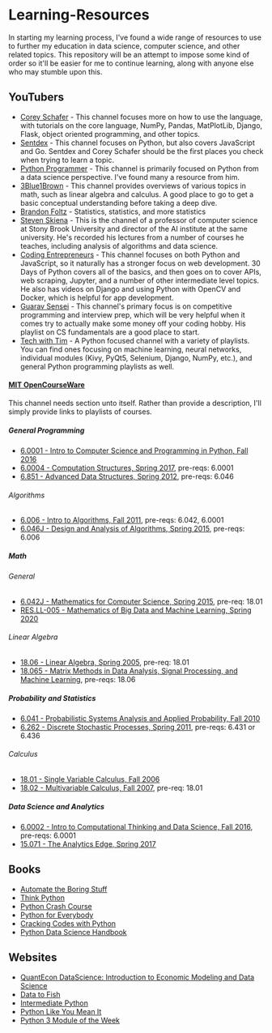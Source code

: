 # Learning-Resources <a name="top">
In starting my learning process, I've found a wide range of resources to use to further my education in data science, computer science, and other related topics.  This repository will be an attempt to impose some kind of order so it'll be easier for me to continue learning, along with anyone else who may stumble upon this.
  
## YouTubers
* [Corey Schafer](https://www.youtube.com/channel/UCCezIgC97PvUuR4_gbFUs5g) - This channel focuses more on how to use the language, with tutorials on the core language, NumPy, Pandas, MatPlotLib, Django, Flask, object oriented programming, and other topics.
* [Sentdex](https://www.youtube.com/user/sentdex/featured) - This channel focuses on Python, but also covers JavaScript and Go.  Sentdex and Corey Schafer should be the first places you check when trying to learn a topic.
* [Python Programmer](https://www.youtube.com/user/consumerchampion) - This channel is primarily focused on Python from a data science perspective.  I've found many a resource from him.
* [3Blue1Brown](https://www.youtube.com/channel/UCYO_jab_esuFRV4b17AJtAw) - This channel provides overviews of various topics in math, such as linear algebra and calculus.  A good place to go to get a basic conceptual understanding before taking a deep dive.
* [Brandon Foltz](https://www.youtube.com/c/BrandonFoltz/featured) - Statistics, statistics, and more statistics
* [Steven Skiena](https://www.youtube.com/user/StevenSkiena) - This is the channel of a professor of computer science at Stony Brook University and director of the AI institute at the same university.  He's recorded his lectures from a number of courses he teaches, including analysis of algorithms and data science.
* [Coding Entrepreneurs](https://www.youtube.com/user/CodingEntrepreneurs) - This channel focuses on both Python and JavaScript, so it naturally has a stronger focus on web development.  30 Days of Python covers all of the basics, and then goes on to cover APIs, web scraping, Jupyter, and a number of other intermediate level topics.  He also has videos on Django and using Python with OpenCV and Docker, which is helpful for app development.
* [Guarav Sensei](https://www.youtube.com/c/GauravSensei) - This channel's primary focus is on competitive programming and interview prep, which will be very helpful when it comes try to actually make some money off your coding hobby.  His playlist on CS fundamentals are a good place to start.
* [Tech with Tim](https://www.youtube.com/channel/UC4JX40jDee_tINbkjycV4Sg) - A Python focused channel with a variety of playlists.  You can find ones focusing on machine learning, neural networks, individual modules (Kivy, PyQt5, Selenium, Django, NumPy, etc.), and general Python programming playlists as well.

#### [MIT OpenCourseWare](https://www.youtube.com/user/MIT)
This channel needs section unto itself.  Rather than provide a description, I'll simply provide links to playlists of courses.

##### General Programming
* [6.0001 - Intro to Computer Science and Programming in Python, Fall 2016](https://www.youtube.com/watch?v=nykOeWgQcHM&list=PLUl4u3cNGP63WbdFxL8giv4yhgdMGaZNA)
* [6.0004 - Computation Structures, Spring 2017](https://www.youtube.com/playlist?list=PLUl4u3cNGP62WVs95MNq3dQBqY2vGOtQ2), pre-reqs: 6.0001
* [6.851 - Advanced Data Structures, Spring 2012](https://www.youtube.com/playlist?list=PLUl4u3cNGP61hsJNdULdudlRL493b-XZf), pre-reqs: 6.046

###### Algorithms
* [6.006 - Intro to Algorithms, Fall 2011](https://www.youtube.com/playlist?list=PLUl4u3cNGP61Oq3tWYp6V_F-5jb5L2iHb), pre-reqs: 6.042, 6.0001
* [6.046J - Design and Analysis of Algorithms, Spring 2015](https://www.youtube.com/playlist?list=PLUl4u3cNGP6317WaSNfmCvGym2ucw3oGp), pre-reqs: 6.006

##### Math

###### General
* [6.042J - Mathematics for Computer Science, Spring 2015](https://www.youtube.com/playlist?list=PLUl4u3cNGP60UlabZBeeqOuoLuj_KNphQ), pre-req: 18.01
* [RES.LL-005 - Mathematics of Big Data and Machine Learning, Spring 2020](https://www.youtube.com/playlist?list=PLUl4u3cNGP62uI_DWNdWoIMsgPcLGOx-V)

###### Linear Algebra
* [18.06 - Linear Algebra, Spring 2005](https://www.youtube.com/playlist?list=PLE7DDD91010BC51F8), pre-req: 18.01
* [18.065 - Matrix Methods in Data Analysis, Signal Processing, and Machine Learning](https://www.youtube.com/playlist?list=PLUl4u3cNGP63oMNUHXqIUcrkS2PivhN3k), pre-reqs: 18.06

##### Probability and Statistics
* [6.041 - Probabilistic Systems Analysis and Applied Probability, Fall 2010](https://www.youtube.com/playlist?list=PLUl4u3cNGP61MdtwGTqZA0MreSaDybji8)
* [6.262 - Discrete Stochastic Processes, Spring 2011](https://www.youtube.com/playlist?list=PLEEF5322B331C1B98), pre-reqs: 6.431 or 6.436

###### Calculus
* [18.01 - Single Variable Calculus, Fall 2006](https://www.youtube.com/playlist?list=PL590CCC2BC5AF3BC1)
* [18.02 - Multivariable Calculus, Fall 2007](https://www.youtube.com/playlist?list=PL4C4C8A7D06566F38), pre-req: 18.01

##### Data Science and Analytics
* [6.0002 - Intro to Computational Thinking and Data Science, Fall 2016](https://www.youtube.com/playlist?list=PLUl4u3cNGP619EG1wp0kT-7rDE_Az5TNd), pre-reqs: 6.0001
* [15.071 - The Analytics Edge, Spring 2017](https://www.youtube.com/playlist?list=PLUl4u3cNGP61Q_FSXJUGkDJs1SMj5teGq)


## Books
* [Automate the Boring Stuff](https://automatetheboringstuff.com/)
* [Think Python](http://greenteapress.com/thinkpython2/thinkpython2.pdf)
* [Python Crash Course](https://www.amazon.com/Python-Crash-Course-Hands-Project-Based/dp/1593276036)
* [Python for Everybody](http://do1.dr-chuck.com/pythonlearn/EN_us/pythonlearn.pdf)
* [Cracking Codes with Python](https://inventwithpython.com/cracking/)
* [Python Data Science Handbook](https://jakevdp.github.io/PythonDataScienceHandbook/)

## Websites
* [QuantEcon DataScience: Introduction to Economic Modeling and Data Science](https://datascience.quantecon.org/)
* [Data to Fish](https://datatofish.com/python-tutorials/)
* [Intermediate Python](https://book.pythontips.com/en/latest/index.html#)
* [Python Like You Mean It](https://www.pythonlikeyoumeanit.com/index.html)
* [Python 3 Module of the Week](https://pymotw.com/3/)
